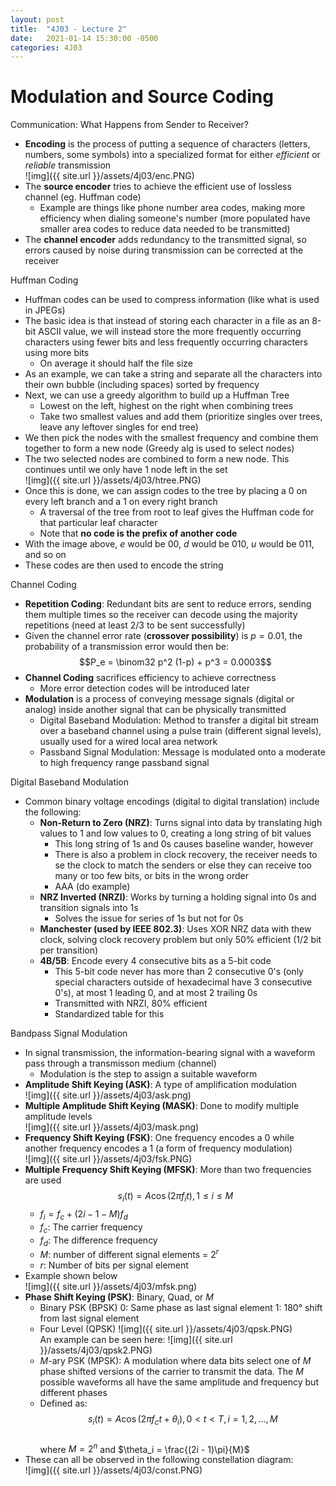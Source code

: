 ```yaml
---
layout: post
title:  "4J03 - Lecture 2"
date:   2021-01-14 15:30:00 -0500
categories: 4J03
---
```


Modulation and Source Coding
===

Communication: What Happens from Sender to Receiver?
- **Encoding** is the process of putting a sequence of characters (letters, numbers, some symbols) into a specialized format for either *efficient* or *reliable* transmission  
    ![img]({{ site.url }}/assets/4j03/enc.PNG)
- The **source encoder** tries to achieve the efficient use of lossless channel (eg. Huffman code)
    - Example are things like phone number area codes, making more efficiency when dialing someone's number (more populated have smaller area codes to reduce data needed to be transmitted)
- The **channel encoder** adds redundancy to the transmitted signal, so errors caused by noise during transmission can be corrected at the receiver

Huffman Coding
- Huffman codes can be used to compress information (like what is used in JPEGs)
- The basic idea is that instead of storing each character in a file as an 8-bit ASCII value, we will instead store the more frequently occurring characters using fewer bits and less frequently occurring characters using more bits
    - On average it should half the file size
- As an example, we can take a string and separate all the characters into their own bubble (including spaces) sorted by frequency
- Next, we can use a greedy algorithm to build up a Huffman Tree
    - Lowest on the left, highest on the right when combining trees
    - Take two smallest values and add them (prioritize singles over trees, leave any leftover singles for end tree)
- We then pick the nodes with the smallest frequency and combine them together to form a new node (Greedy alg is used to select nodes)
- The two selected nodes are combined to form a new node. This continues until we only have 1 node left in the set  
    ![img]({{ site.url }}/assets/4j03/htree.PNG)
- Once this is done, we can assign codes to the tree by placing a 0 on every left branch and a 1 on every right branch
    - A traversal of the tree from root to leaf gives the Huffman code for that particular leaf character
    - Note that **no code is the prefix of another code**
- With the image above, *e* would be 00, *d* would be 010, *u* would be 011, and so on
- These codes are then used to encode the string

Channel Coding
- **Repetition Coding**: Redundant bits are sent to reduce errors, sending them multiple times so the receiver can decode using the majority repetitions (need at least 2/3 to be sent successfully)
- Given the channel error rate (**crossover possibility**) is $p = 0.01$, the probability of a transmission error would then be:  
    $$P_e = \binom32 p^2 (1-p) + p^3 = 0.0003$$
- **Channel Coding** sacrifices efficiency to achieve correctness
    - More error detection codes will be introduced later
- **Modulation** is a process of conveying message signals (digital or analog) inside another signal that can be physically transmitted
    - Digital Baseband Modulation: Method to transfer a digital bit stream over a baseband channel using a pulse train (different signal levels), usually used for a wired local area network
    - Passband Signal Modulation: Message is modulated onto a moderate to high frequency range passband signal

Digital Baseband Modulation
- Common binary voltage encodings (digital to digital translation) include the following:
    - **Non-Return to Zero (NRZ)**: Turns signal into data by translating high values to 1 and low values to 0, creating a long string of bit values
        - This long string of 1s and 0s causes baseline wander, however
        - There is also a problem in clock recovery, the receiver needs to se the clock to match the senders or else they can receive too many or too few bits, or bits in the wrong order
        - AAA (do example)
    - **NRZ Inverted (NRZI)**: Works by turning a holding signal into 0s and transition signals into 1s
        - Solves the issue for series of 1s but not for 0s
    - **Manchester (used by IEEE 802.3)**: Uses XOR NRZ data with thew clock, solving clock recovery problem but only 50% efficient (1/2 bit per transition)
    - **4B/5B**: Encode every 4 consecutive bits as a 5-bit code
        - This 5-bit code never has more than 2 consecutive 0's (only special characters outside of hexadecimal have 3 consecutive 0's), at most 1 leading 0, and at most 2 trailing 0s
        - Transmitted with NRZI, 80% efficient
        - Standardized table for this

Bandpass Signal Modulation
- In signal transmission, the information-bearing signal with a waveform pass through a transmisson medium (channel)
    - Modulation is the step to assign a suitable waveform
- **Amplitude Shift Keying (ASK)**: A type of amplification modulation  
    ![img]({{ site.url }}/assets/4j03/ask.png)
- **Multiple Amplitude Shift Keying (MASK)**: Done to modify multiple amplitude levels  
    ![img]({{ site.url }}/assets/4j03/mask.png)
- **Frequency Shift Keying (FSK)**: One frequency encodes a 0 while another frequency encodes a 1 (a form of frequency modulation)  
    ![img]({{ site.url }}/assets/4j03/fsk.PNG)
- **Multiple Frequency Shift Keying (MFSK)**: More than two frequencies are used  
    $$s_i(t) = A \cos(2 \pi f_i t), 1 \leq i \leq M$$
    - $f_i = f_c + (2i - 1 - M) f_d$
    - $f_c$: The carrier frequency
    - $f_d$: The difference frequency
    - $M$: number of different signal elements = $2^r$
    - $r$: Number of bits per signal element
- Example shown below  
    ![img]({{ site.url }}/assets/4j03/mfsk.png)
- **Phase Shift Keying (PSK)**: Binary, Quad, or *M*
    - Binary PSK (BPSK) 
        0: Same phase as last signal element
        1: 180° shift from last signal element
    - Four Level (QPSK)
    ![img]({{ site.url }}/assets/4j03/qpsk.PNG)  
    An example can be seen here:
    ![img]({{ site.url }}/assets/4j03/qpsk2.PNG)  
    - *M*-ary PSK (MPSK): A modulation where data bits select one of *M* phase shifted versions of the carrier to transmit the data. The *M* possible waveforms all have the same amplitude and frequency but different phases
    - Defined as:  
        $$s_i(t) = A \cos(2 \pi f_c t + \theta_i), 0 \lt t \lt T, i = 1, 2, ..., M$$  
        where $M = 2^n$ and $\theta_i = \frac{(2i - 1)\pi}{M}$
- These can all be observed in the following constellation diagram:  
    ![img]({{ site.url }}/assets/4j03/const.PNG)  

